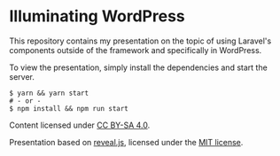 # Illuminating WordPress

This repository contains my presentation on the topic of using Laravel's
components outside of the framework and specifically in WordPress.

To view the presentation, simply install the dependencies and start the server.

```
$ yarn && yarn start
# - or -
$ npm install && npm run start
```

Content licensed under [CC BY-SA 4.0](https://creativecommons.org/licenses/by-sa/4.0/).

Presentation based on [reveal.js](https://github.com/hakimel/reveal.js/), licensed under the [MIT license](https://github.com/hakimel/reveal.js/blob/master/LICENSE).
